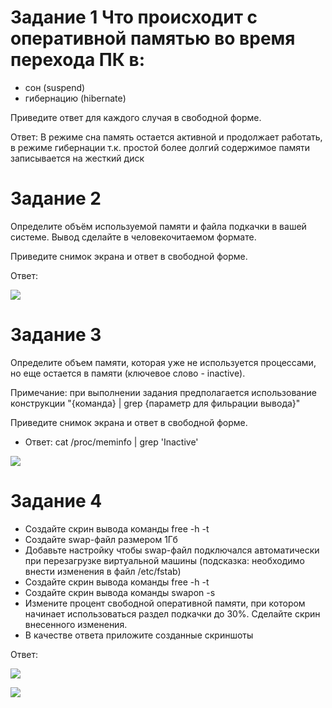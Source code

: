 # Задание 1 Что происходит с оперативной памятью во время перехода ПК в:

* сон (suspend)
* гибернацию (hibernate)


Приведите ответ для каждого случая в свободной форме.

Ответ: В режиме сна память остается активной и продолжает работать, в режиме гибернации т.к. простой более долгий содержимое памяти записывается на жесткий диск


# Задание 2
Определите объём используемой памяти и файла подкачки в вашей системе. Вывод сделайте в человекочитаемом формате.

Приведите снимок экрана и ответ в свободной форме.

Ответ:

![](https://i.postimg.cc/TY3dh1BM/Screenshot-8.png) 

# Задание 3
Определите объем памяти, которая уже не используется процессами, но еще остается в памяти (ключевое слово - inactive).

Примечание: при выполнении задания предполагается использование конструкции "{команда} | grep {параметр для фильрации вывода}"

Приведите снимок экрана и ответ в свободной форме.

* Ответ: cat /proc/meminfo | grep 'Inactive' 

![](https://i.postimg.cc/2S22rzg5/Screenshot-3.png)



# Задание 4
* Создайте скрин вывода команды free -h -t
* Создайте swap-файл размером 1Гб
* Добавьте настройку чтобы swap-файл подключался автоматически при перезагрузке виртуальной машины (подсказка: необходимо внести изменения в файл /etc/fstab)
* Создайте скрин вывода команды free -h -t
* Создайте скрин вывода команды swapon -s
* Измените процент свободной оперативной памяти, при котором начинает использоваться раздел подкачки до 30%. Сделайте скрин внесенного изменения.
* В качестве ответа приложите созданные скриншоты

Ответ: 


![](https://i.postimg.cc/k4HVwS0S/Screenshot-3.png) 

![](https://i.postimg.cc/BQS6DMLz/Screenshot-6.png) 

